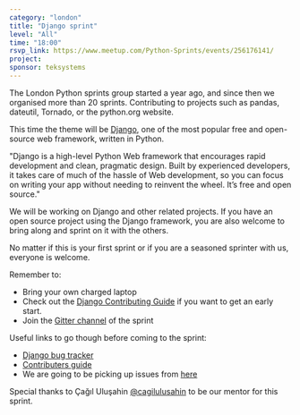 ```yaml
---
category: "london"
title: "Django sprint"
level: "All"
time: "18:00"
rsvp_link: https://www.meetup.com/Python-Sprints/events/256176141/
project:
sponsor: teksystems
---
```


The London Python sprints group started a year ago, and since then we
organised more than 20 sprints. Contributing to projects such as pandas,
dateutil, Tornado, or the python.org website.

This time the theme will be [Django](https://www.djangoproject.com/), one of the most popular free and open-source web framework, written in Python.

"Django is a high-level Python Web framework that encourages rapid development and clean, pragmatic design. Built by experienced developers, it takes care of much of the hassle of Web development, so you can focus on writing your app without needing to reinvent the wheel. It’s free and open source."

We will be working on Django and other related projects. If you have an open source project using the Django framework, you are also welcome to bring along and sprint on it with the others.

No matter if this is your first sprint or if you are a seasoned sprinter with us, everyone is welcome.

Remember to:

- Bring your own charged laptop
- Check out the [Django Contributing Guide](https://docs.djangoproject.com/en/dev/internals/contributing/) if you want to get an early start.
- Join the [Gitter channel](https://gitter.im/py-sprints/django) of the sprint

Useful links to go though before coming to the sprint:

 - [Django bug tracker](https://code.djangoproject.com/)
 - [Contributers guide](https://docs.djangoproject.com/en/2.1/internals/contributing/)
 - We are going to be picking up issues from [here](https://code.djangoproject.com/wiki/Reports)

 Special thanks to Çağıl Uluşahin [@cagilulusahin](https://twitter.com/cagilulusahin?lang=en) to be our mentor for this sprint.
